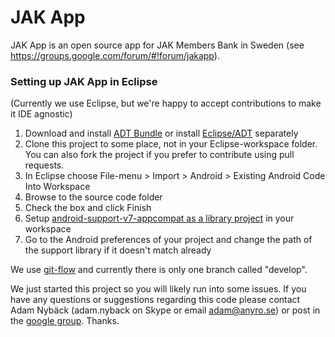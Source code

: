 # JAK App

JAK App is an open source app for JAK Members Bank in Sweden (see https://groups.google.com/forum/#!forum/jakapp).

### Setting up JAK App in Eclipse
(Currently we use Eclipse, but we're happy to accept contributions to make it IDE agnostic)

1. Download and install [ADT Bundle](http://developer.android.com/sdk/installing/bundle.html) or install [Eclipse/ADT](http://developer.android.com/sdk/index.html) separately
2. Clone this project to some place, not in your Eclipse-workspace folder. You can also fork the project if you prefer to contribute using pull requests.
3. In Eclipse choose File-menu > Import > Android > Existing Android Code Into Workspace
4. Browse to the source code folder
5. Check the box and click Finish
6. Setup [android-support-v7-appcompat as a library project](https://developer.android.com/tools/support-library/setup.html#libs-with-res) in your workspace
7. Go to the Android preferences of your project and change the path of the support library if it doesn't match already

We use [git-flow](https://github.com/nvie/gitflow) and currently there is only one branch called "develop".

We just started this project so you will likely run into some issues.
If you have any questions or suggestions regarding this code please
contact Adam Nybäck (adam.nyback on Skype or email adam@anyro.se) or
post in the [google group](https://groups.google.com/forum/#!forum/jakapp).
Thanks.